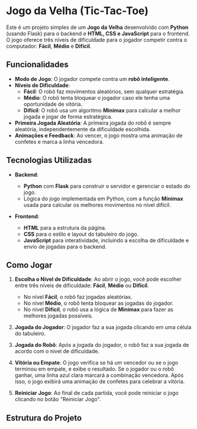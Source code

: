 # Jogo da Velha (Tic-Tac-Toe)

Este é um projeto simples de um **Jogo da Velha** desenvolvido com **Python** (usando Flask) para o backend e **HTML, CSS e JavaScript** para o frontend. O jogo oferece três níveis de dificuldade para o jogador competir contra o computador: **Fácil**, **Médio** e **Difícil**.

## Funcionalidades

- **Modo de Jogo**: O jogador compete contra um **robô inteligente**.
- **Níveis de Dificuldade**:
  - **Fácil**: O robô faz movimentos aleatórios, sem qualquer estratégia.
  - **Médio**: O robô tenta bloquear o jogador caso ele tenha uma oportunidade de vitória.
  - **Difícil**: O robô usa um algoritmo **Minimax** para calcular a melhor jogada e jogar de forma estratégica.
- **Primeira Jogada Aleatória**: A primeira jogada do robô é sempre aleatória, independentemente da dificuldade escolhida.
- **Animações e Feedback**: Ao vencer, o jogo mostra uma animação de confetes e marca a linha vencedora.

## Tecnologias Utilizadas

- **Backend**:
  - **Python** com **Flask** para construir o servidor e gerenciar o estado do jogo.
  - Lógica do jogo implementada em Python, com a função **Minimax** usada para calcular os melhores movimentos no nível difícil.
  
- **Frontend**:
  - **HTML** para a estrutura da página.
  - **CSS** para o estilo e layout do tabuleiro do jogo.
  - **JavaScript** para interatividade, incluindo a escolha de dificuldade e envio de jogadas para o backend.
  
## Como Jogar

1. **Escolha o Nível de Dificuldade**: Ao abrir o jogo, você pode escolher entre três níveis de dificuldade: **Fácil**, **Médio** ou **Difícil**.
   - No nível **Fácil**, o robô faz jogadas aleatórias.
   - No nível **Médio**, o robô tenta bloquear as jogadas do jogador.
   - No nível **Difícil**, o robô usa a lógica de **Minimax** para fazer as melhores jogadas possíveis.
   
2. **Jogada do Jogador**: O jogador faz a sua jogada clicando em uma célula do tabuleiro.
   
3. **Jogada do Robô**: Após a jogada do jogador, o robô faz a sua jogada de acordo com o nível de dificuldade.
   
4. **Vitória ou Empate**: O jogo verifica se há um vencedor ou se o jogo terminou em empate, e exibe o resultado. Se o jogador ou o robô ganhar, uma linha azul clara marcará a combinação vencedora. Após isso, o jogo exibirá uma animação de confetes para celebrar a vitória.

5. **Reiniciar Jogo**: Ao final de cada partida, você pode reiniciar o jogo clicando no botão "Reiniciar Jogo".

## Estrutura do Projeto

